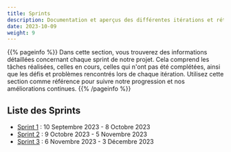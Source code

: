 ```yaml
---
title: Sprints
description: Documentation et aperçus des différentes itérations et rétrospectives de sprints.
date: 2023-10-09
weight: 9
---
```


{{% pageinfo %}}
Dans cette section, vous trouverez des informations détaillées concernant chaque sprint de notre projet. Cela comprend les tâches réalisées, celles en cours, celles qui n'ont pas été complétées, ainsi que les défis et problèmes rencontrés lors de chaque itération. Utilisez cette section comme référence pour suivre notre progression et nos améliorations continues.
{{% /pageinfo %}}


## Liste des Sprints

- [Sprint 1](https://github.com/orgs/ClubCedille/projects/3/views/4) : 10 Septembre 2023 - 8 Octobre 2023
- [Sprint 2](https://github.com/orgs/ClubCedille/projects/3/views/5) : 9 Octobre 2023 - 5 Novembre 2023
- [Sprint 3](https://github.com/orgs/ClubCedille/projects/3/views/6) : 6 Novembre 2023 - 3 Décembre 2023